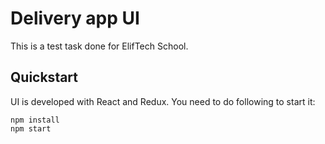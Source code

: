 # Delivery app UI

This is a test task done for ElifTech School.

## Quickstart

UI is developed with React and Redux. You need to do following to start it:

```
npm install
npm start
```
